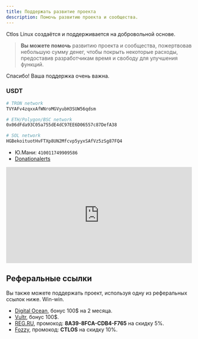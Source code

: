 ```yaml
---
title: Поддержать развитие проекта
description: Помочь развитию проекта и сообщества.
---
```


Ctlos Linux создаётся и поддерживается на добровольной основе.

> **Вы можете помочь** развитию проекта и сообщества, пожертвовав небольшую сумму денег, чтобы покрыть некоторые расходы, предоставив разработчикам время и свободу для улучшения функций.

Спасибо! Ваша поддержка очень важна.

### USDT

```bash
# TRON network
TVYAFv4zqxxAfWNroMGVyubH3SUW56qdsm

# ETH/Polygon/BSC network
0x06dFda93C05a755dE4dC97EE6D06557c87DefA38

# SOL network
HGBekoituotHvFTXp8UN2Mfcvp5yyxSAfVz5zSg87FQ4
```

- Ю.Мани: `410011749909586`
- [Donationalerts](http://www.donationalerts.ru/c/creio)

<!--
- [Open Collective](https://opencollective.com/ctlos/donate)
- [Liberapay](https://liberapay.com/ctlos)
- [PayPal](https://www.paypal.com/donate/?hosted_button_id=SDL935XTMD72N)
- [patreon.com](https://www.patreon.com/ctlos) -->

<iframe src="https://yoomoney.ru/quickpay/shop-widget?writer=seller&default-sum=&button-text=11&payment-type-choice=on&mobile-payment-type-choice=on&mail=on&successURL=&quickpay=shop&account=410011749909586&targets=%D0%9F%D0%B5%D1%80%D0%B5%D0%B2%D0%BE%D0%B4%20%D0%BF%D0%BE%20%D0%BA%D0%BD%D0%BE%D0%BF%D0%BA%D0%B5&" width="100%" height="260" frameborder="0" allowtransparency="true" scrolling="no"></iframe>

## Реферальные ссылки

Вы также можете поддержать проект, используя одну из реферальных ссылок ниже. Win-win.

- [Digital Ocean](https://m.do.co/c/49c4dbf3d0ca), бонус 100$ на 2 месяца.
- [Vultr](https://www.vultr.com/?ref=8527669-6G), бонус 100$.
- [REG.RU](https://www.reg.ru/), промокод: **8A39-8FCA-CDB4-F765** на скидку 5%.
- [Fozzy](https://fozzy.com/aff.php?aff=17247&page=domains), промокод: **CTLOS** на скидку 10%.
